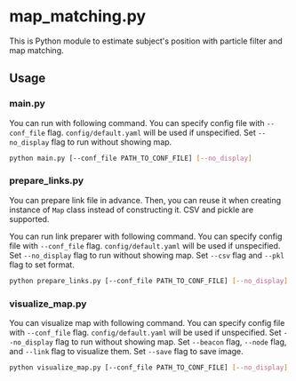 # map_matching.py
This is Python module to estimate subject's position with particle filter and map matching.

## Usage
### main.py
You can run with following command.
You can specify config file with `--conf_file` flag.
`config/default.yaml` will be used if unspecified.
Set `--no_display` flag to run without showing map.
```sh
python main.py [--conf_file PATH_TO_CONF_FILE] [--no_display]
```

### prepare_links.py
You can prepare link file in advance.
Then, you can reuse it when creating instance of `Map` class instead of constructing it.
CSV and pickle are supported.

You can run link preparer with following command.
You can specify config file with `--conf_file` flag.
`config/default.yaml` will be used if unspecified.
Set `--no_display` flag to run without showing map.
Set `--csv` flag and `--pkl` flag to set format.
```sh
python prepare_links.py [--conf_file PATH_TO_CONF_FILE] [--no_display] [--csv] [--pkl]
```

### visualize_map.py
You can visualize map with following command.
You can specify config file with `--conf_file` flag.
`config/default.yaml` will be used if unspecified.
Set `--no_display` flag to run without showing map.
Set `--beacon` flag, `--node` flag, and `--link` flag to visualize them.
Set `--save` flag to save image.
```sh
python visualize_map.py [--conf_file PATH_TO_CONF_FILE] [--no_display] [--beacon] [--node] [--link] [--save]
```
